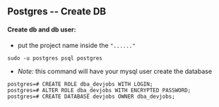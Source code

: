 ## Postgres -- Create DB

#### Create db and db user:

+ put the project name inside the `"......"`
```
sudo -u postgres psql postgres
````

+ *Note:* this command will have your mysql user create the database
```
postgres=# CREATE ROLE dba_devjobs WITH LOGIN;
postgres=# ALTER ROLE dba_devjobs WITH ENCRYPTED PASSWORD;
postgres=# CREATE DATABASE devjobs OWNER dba_devjobs;
```
